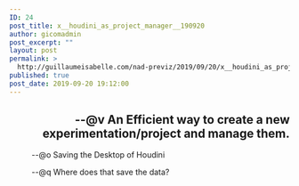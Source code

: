 ```yaml
---
ID: 24
post_title: x__houdini_as_project_manager__190920
author: gicomadmin
post_excerpt: ""
layout: post
permalink: >
  http://guillaumeisabelle.com/nad-previz/2019/09/20/x__houdini_as_project_manager__190920/
published: true
post_date: 2019-09-20 19:12:00
---
```

<!-- wp:heading {"align":"right"} -->
<h2 style="text-align:right">--@v An Efficient way to create a new experimentation/project and manage them.</h2>
<!-- /wp:heading -->

<!-- wp:image {"id":25} -->
<figure class="wp-block-image"><img src="http://guillaumeisabelle.com/nad-previz/wp-content/uploads/sites/19/2019/09/image-3.png" alt="" class="wp-image-25"/><figcaption>--@o Saving the Desktop of Houdini</figcaption></figure>
<!-- /wp:image -->

<!-- wp:image {"id":27} -->
<figure class="wp-block-image"><img src="http://guillaumeisabelle.com/nad-previz/wp-content/uploads/sites/19/2019/09/image-4-1024x235.png" alt="" class="wp-image-27"/><figcaption>--@q Where does that save the data?</figcaption></figure>
<!-- /wp:image -->